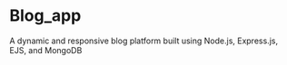 # Blog_app
A dynamic and responsive blog platform built using Node.js, Express.js, EJS, and MongoDB
